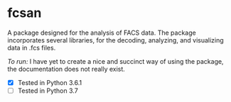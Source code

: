 # fcsan

A package designed for the analysis of FACS data. The package incorporates several
libraries, for the decoding, analyzing, and visualizing data in .fcs files. 


*To run:*
I have yet to create a nice and succinct way of using the package, the documentation
does not really exist. 



- [x] Tested in Python 3.6.1
- [ ] Tested in Python 3.7
